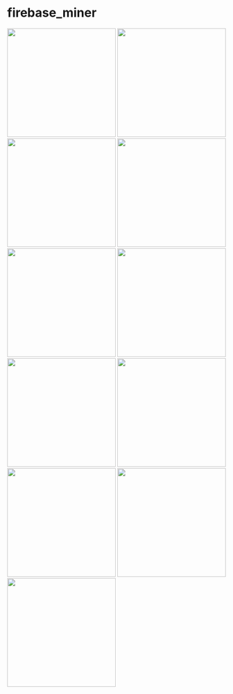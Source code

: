 # firebase_miner


<img src = "https://github.com/user-attachments/assets/fe5d0b41-bec6-4ce1-81b2-3fa370f9a41e" width = "250">
<img src = "https://github.com/user-attachments/assets/41c288a9-3f72-46aa-b6a0-3aae72a9e5b4" width = "250">
<img src = "https://github.com/user-attachments/assets/1d0f2b69-308c-4a78-a05f-8cee8bf8fbb8" width = "250">
<img src = "https://github.com/user-attachments/assets/c3164d4c-ba0e-4ea7-ac38-a8d6d43d4b0d" width = "250">
<img src = "https://github.com/user-attachments/assets/68215dd9-cd54-44d6-9cbe-5133dcdf339e" width = "250">
<img src = "https://github.com/user-attachments/assets/d13b3463-e9a0-4fa9-9bb8-a13da20c8fe7" width = "250">
<img src = "https://github.com/user-attachments/assets/273fc75b-a773-4d44-b46a-8555202e44d9" width = "250">
<img src = "https://github.com/user-attachments/assets/6271ae89-a9d6-4b03-9f3e-ba097d40f138" width = "250">
<img src = "https://github.com/user-attachments/assets/6aa1ae16-2f15-4592-8ae9-f0cd1f754109" width = "250">
<img src = "https://github.com/user-attachments/assets/1ec9f4fc-736c-46e4-96a2-1dd19d7128e5" width = "250">
<img src = "https://github.com/user-attachments/assets/f79777a4-ccc8-4140-bb67-da45d161f6e0" width = "250">



